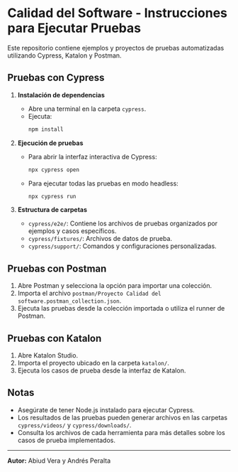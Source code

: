# Calidad del Software - Instrucciones para Ejecutar Pruebas

Este repositorio contiene ejemplos y proyectos de pruebas automatizadas utilizando Cypress, Katalon y Postman.

## Pruebas con Cypress

1. **Instalación de dependencias**
   - Abre una terminal en la carpeta `cypress`.
   - Ejecuta:
     ```bash
     npm install
     ```

2. **Ejecución de pruebas**
   - Para abrir la interfaz interactiva de Cypress:
     ```bash
     npx cypress open
     ```
   - Para ejecutar todas las pruebas en modo headless:
     ```bash
     npx cypress run
     ```

3. **Estructura de carpetas**
   - `cypress/e2e/`: Contiene los archivos de pruebas organizados por ejemplos y casos específicos.
   - `cypress/fixtures/`: Archivos de datos de prueba.
   - `cypress/support/`: Comandos y configuraciones personalizadas.

## Pruebas con Postman

1. Abre Postman y selecciona la opción para importar una colección.
2. Importa el archivo `postman/Proyecto Calidad del software.postman_collection.json`.
3. Ejecuta las pruebas desde la colección importada o utiliza el runner de Postman.

## Pruebas con Katalon

1. Abre Katalon Studio.
2. Importa el proyecto ubicado en la carpeta `katalon/`.
3. Ejecuta los casos de prueba desde la interfaz de Katalon.

## Notas
- Asegúrate de tener Node.js instalado para ejecutar Cypress.
- Los resultados de las pruebas pueden generar archivos en las carpetas `cypress/videos/` y `cypress/downloads/`.
- Consulta los archivos de cada herramienta para más detalles sobre los casos de prueba implementados.

---

**Autor:** Abiud Vera y Andrés Peralta
